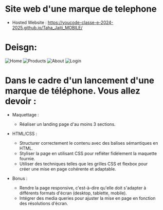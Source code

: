 # Site web d'une marque de telephone

+ Hosted Website :
  https://youcode-classe-e-2024-2025.github.io/Taha_Jaiti_MOBILE/

# Deisgn:
![Home](https://i.imgur.com/FwZNHA1.png)
![Products](https://i.imgur.com/zRoJEmX.png)
![About](https://i.imgur.com/uawffQO.png)
![Login](https://i.imgur.com/hOfgZsO.png)

# Dans le cadre d'un lancement d'une marque de téléphone. Vous allez devoir :
+ Maquettage :
  - Réaliser un landing page d'au moins 3 sections.
​
+ HTML/CSS :
  - Structurer correctement le contenu avec des balises sémantiques en HTML.
  - Styliser la page en utilisant CSS pour refléter fidèlement la maquette fournie.
  - Utiliser des techniques telles que les grilles CSS et flexbox pour créer une mise en page cohérente et adaptable.

+ Bonus :
  - Rendre la page responsive, c'est-à-dire qu'elle doit s'adapter à différents formats d'écran (desktop, tablette, mobile).
  - Intégrer des media queries pour ajuster la mise en page en fonction des résolutions d'écran.
